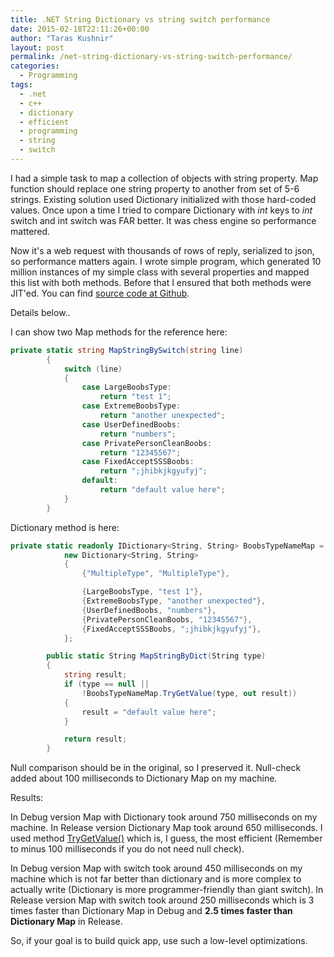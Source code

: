 ```yaml
---
title: .NET String Dictionary vs string switch performance
date: 2015-02-18T22:11:26+00:00
author: "Taras Kushnir"
layout: post
permalink: /net-string-dictionary-vs-string-switch-performance/
categories:
  - Programming
tags:
  - .net
  - c++
  - dictionary
  - efficient
  - programming
  - string
  - switch
---
```

I had a simple task to map a collection of objects with string property. Map function should replace one string property to another from set of 5-6 strings. Existing solution used Dictionary initialized with those hard-coded values. Once upon a time I tried to compare Dictionary with _int_ keys to _int_ switch and int switch was FAR better. It was chess engine so performance mattered.

Now it's a web request with thousands of rows of reply, serialized to json, so performance matters again. I wrote simple program, which generated 10 million instances of my simple class with several properties and mapped this list with both methods. Before that I ensured that both methods were JIT'ed. You can find <a href="https://github.com/Ribtoks/heap/blob/master/PerformanceTests/StringSwitchTest/StringSwitchTest/Program.cs" target="_blank">source code at Github</a>.

Details below..

<!--more-->

I can show two Map methods for the reference here:

```csharp
private static string MapStringBySwitch(string line)
        {
            switch (line)
            {
                case LargeBoobsType:
                    return "test 1";
                case ExtremeBoobsType:
                    return "another unexpected";
                case UserDefinedBoobs:
                    return "numbers";
                case PrivatePersonCleanBoobs:
                    return "12345567";
                case FixedAcceptSSSBoobs:
                    return ";jhibkjkgyufyj";
                default:
                    return "default value here";
            }
        }
```

Dictionary method is here:

```csharp
private static readonly IDictionary<String, String> BoobsTypeNameMap =
            new Dictionary<String, String>
            {
                {"MultipleType", "MultipleType"},

                {LargeBoobsType, "test 1"},
                {ExtremeBoobsType, "another unexpected"},
                {UserDefinedBoobs, "numbers"},
                {PrivatePersonCleanBoobs, "12345567"},
                {FixedAcceptSSSBoobs, ";jhibkjkgyufyj"},
            };

        public static String MapStringByDict(String type)
        {
            string result;
            if (type == null || 
                !BoobsTypeNameMap.TryGetValue(type, out result))
            {
                result = "default value here";
            }

            return result;
        }
```

Null comparison should be in the original, so I preserved it. Null-check added about 100 milliseconds to Dictionary Map on my machine.

Results:

In Debug version Map with Dictionary took around 750 milliseconds on my machine. In Release version Dictionary Map took around 650 milliseconds. I used method <a href="https://msdn.microsoft.com/en-us/library/bb347013%28v=vs.110%29.aspx" target="_blank">TryGetValue()</a> which is, I guess, the most efficient (Remember to minus 100 milliseconds if you do not need null check).

In Debug version Map with switch took around 450 milliseconds on my machine which is not far better than dictionary and is more complex to actually write (Dictionary is more programmer-friendly than giant switch). In Release version Map with switch took around 250 milliseconds which is 3 times faster than Dictionary Map in Debug and **2.5 times faster than Dictionary Map** in Release.

So, if your goal is to build quick app, use such a low-level optimizations.